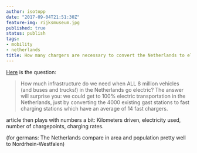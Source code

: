 ```yaml
---
author: isotopp
date: "2017-09-04T21:51:30Z"
feature-img: rijksmuseum.jpg
published: true
status: publish
tags:
- mobility
- netherlands
title: How many chargers are necessary to convert the Netherlands to electric cars?
---
```

[Here](https://pepijnvloemans.wordpress.com/2017/07/08/charging-infrastructure/amp/) is the question:

> How much infrastructure do we need when ALL 8 million vehicles
> (and buses and trucks!) in the Netherlands go electric? The
> answer will surprise you: we could get to 100% electric
> transportation in the Netherlands, just by converting the 4000
> existing gast stations to fast charging stations which have an
> average of 14 fast chargers.

article then plays with numbers a bit: Kilometers driven,
electricity used, number of chargepoints, charging rates.

(for germans: The Netherlands compare in area and population
pretty well to Nordrhein-Westfalen)
